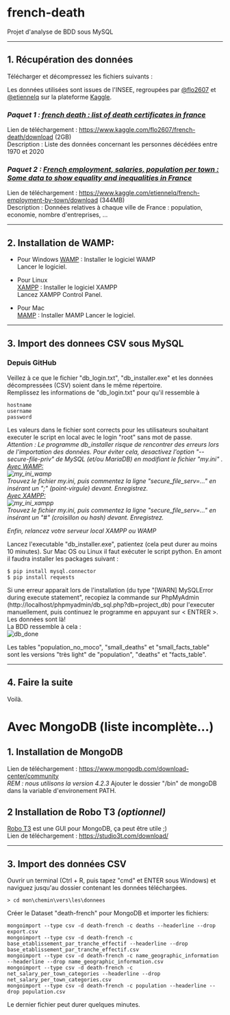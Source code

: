 # french-death
Projet d'analyse de BDD sous MySQL

-----

## 1. Récupération des données
Télécharger et décompressez les fichiers suivants :

Les données utilisées sont issues de l'INSEE, regroupées par [@flo2607](https://www.kaggle.com/flo2607) et [@etiennelq](https://www.kaggle.com/etiennelq) sur la plateforme [Kaggle](https://www.kaggle.com).

### _*Paquet 1 : [french death : list of death certificates in france](https://www.kaggle.com/flo2607/french-death)*_  
Lien de téléchargement : https://www.kaggle.com/flo2607/french-death/download (2GB)  
Description : Liste des données concernant les personnes décédées entre 1970 et 2020  

### __*Paquet 2 : [French employment, salaries, population per town : Some data to show equality and inequalities in France](https://www.kaggle.com/etiennelq/french-employment-by-town)*__  
Lien de téléchargement : https://www.kaggle.com/etiennelq/french-employment-by-town/download (344MB)  
Description : Données relatives à chaque ville de France : population, economie, nombre d'entreprises, ...  

---

## 2. Installation de WAMP:
- Pour Windows
[WAMP](http://www.wampserver.com/) : Installer le logiciel WAMP  
Lancer le logiciel.   

- Pour Linux  
[XAMPP](https://www.apachefriends.org/fr/index.html) : Installer le logiciel XAMPP  
Lancez XAMPP Control Panel.  

- Pour Mac  
[MAMP](https://www.mamp.info/en/downloads/) : Installer MAMP
Lancer le logiciel.


---

## 3. Import des donnees CSV sous MySQL
### Depuis GitHub
Veillez à ce que le fichier "db_login.txt", "db_installer.exe" et les données décompressées (CSV) soient dans le même répertoire.  
Remplissez les informations de "db_login.txt" pour qu'il ressemble à
```
hostname
username
password
```
Les valeurs dans le fichier sont corrects pour les utilisateurs souhaitant executer le script en local avec le login "root" sans mot de passe.   
*Attention : Le programme db_installer risque de rencontrer des erreurs lors de l'importation des données. Pour éviter cela, desactivez l'option "--secure-file-priv" de MySQL (et/ou MariaDB) en modifiant le fichier "my.ini" .  
<ins>Avec WAMP:</ins>  
![my_ini_wamp]  
Trouvez le fichier my.ini, puis commentez la ligne "secure_file_serv=..." en insérant un ";" (point-virgule) devant. Enregistrez.  
<ins>Avec XAMPP:</ins>  
![my_ini_xampp]  
Trouvez le fichier my.ini, puis commentez la ligne "secure_file_serv=..." en insérant un "#" (croisillon ou hash) devant. Enregistrez.*  
  
*Enfin, relancez votre serveur local XAMPP ou WAMP*  
  
Lancez l'executable "db_installer.exe", patientez (cela peut durer au moins 10 minutes).
Sur Mac OS ou Linux il faut exécuter le script python. En amont il faudra installer les packages suivant :
```
$ pip install mysql.connector
$ pip install requests
```
Si une erreur apparait lors de l'installation (du type "[WARN] MySQLError during execute statement", recopiez la commande sur PhpMyAdmin (http://localhost/phpmyadmin/db_sql.php?db=project_db) pour l'executer manuellement, puis continuez le programme en appuyant sur < ENTRER >.   
Les données sont là!  
La BDD ressemble à cela :  
![db_done]

Les tables "population_no_moco", "small_deaths" et "small_facts_table" sont les versions "très light" de "population", "deaths" et "facts_table".

---

## 4. Faire la suite
Voilà.


# Avec MongoDB (liste incomplète...)

## 1. Installation de MongoDB
Lien de téléchargement : https://www.mongodb.com/download-center/community  
*REM : nous utilisons la version 4.2.3*
Ajouter le dossier "/bin" de mongoDB dans la variable d'environement PATH.

## 2 Installation de Robo T3 *(optionnel)*
[Robo T3](https://robomongo.org/) est une GUI pour MongoDB, ça peut être utile ;)  
Lien de téléchargement : https://studio3t.com/download/

---

## 3. Import des données CSV
Ouvrir un terminal (<kdb>Ctrl</kdb> + <kdb>R</kdb>, puis tapez "cmd" et <kdb>ENTER</kdb> sous Windows) et naviguez jusqu'au dossier contenant les données téléchargées.  
```console
> cd mon\chemin\vers\les\donnees
```
Créer le Dataset "death-french" pour MongoDB et importer les fichiers:  
```console
mongoimport --type csv -d death-french -c deaths --headerline --drop export.csv
mongoimport --type csv -d death-french -c base_etablissement_par_tranche_effectif --headerline --drop base_etablissement_par_tranche_effectif.csv
mongoimport --type csv -d death-french -c name_geographic_information --headerline --drop name_geographic_information.csv
mongoimport --type csv -d death-french -c net_salary_per_town_categories --headerline --drop net_salary_per_town_categories.csv
mongoimport --type csv -d death-french -c population --headerline --drop population.csv  
```
Le dernier fichier peut durer quelques minutes.

[db_creation]: https://i.ibb.co/n17yZrj/new-db.png "Creation d'une base de données"
[db_done]: https://i.ibb.co/jLVq67M/tables.png "Resumé des tables"
[my_ini_wamp]: https://zupimages.net/up/20/13/3h8g.png
[my_ini_xampp]: https://zupimages.net/up/20/13/vz83.png

